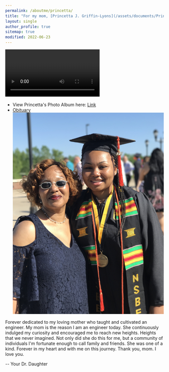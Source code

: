 ```yaml
---
permalink: /aboutme/princetta/
title: "For my mom, [Princetta J. Griffin-Lyons](/assets/documents/PrincettaLyons2022.pdf)"
layout: single
author_profile: true
sitemap: true
modified: 2022-06-23
---
```


<video src="https://user-images.githubusercontent.com/169707/126715420-991ad821-9ac8-4b66-b79e-e0966e0f3a89.mp4" controls="controls" style="max-width: 730px;">
</video>

<!-- <video> src="https://onedrive.live.com/embed?cid=12E5DA2B27E810CC&resid=12E5DA2B27E810CC%21129670&authkey=AEf1L9l7dTR4-HE" controls="controls" style="max-width: 730px;" </video> -->

<!-- <iframe src="https://onedrive.live.com/embed?cid=12E5DA2B27E810CC&resid=12E5DA2B27E810CC%21129670&authkey=AEf1L9l7dTR4-HE" width="320" height="180" frameborder="0" scrolling="no" allowfullscreen></iframe> -->

* View Princetta's Photo Album here: [Link](https://photos.app.goo.gl/vYpyf7Nq2TYtK9dZ6)
* [Obituary](/assets/documents/PrincettaLyons2022.pdf)
![Graduation](/assets/images/family/MU_Graduation2017_64.JPG)

<!-- * [Slideshow](#photos) -->


Forever dedicated to my loving mother who taught and cultivated an engineer. My mom is the reason I am an engineer today. She continuously indulged my curiosity and encouraged me to reach new heights. Heights that we never imagined. Not only did she do this for me, but a community of individuals I'm fortunate enough to call family and friends. She was one of a kind. Forever in my heart and with me on this journey. Thank you, mom. I love you.

  -- Your Dr. Daughter

<!-- ### Upload your photos of Princetta
If you have any photos of Princetta that you would like to see included in this forever dedication to her, please upload them here. -->
